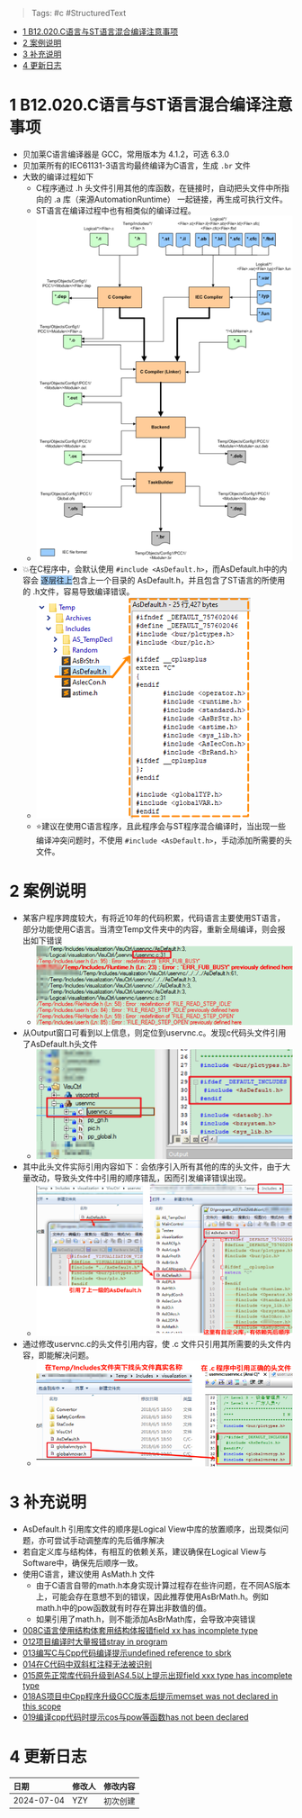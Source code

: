 > Tags: #c #StructuredText

- [1 B12.020.C语言与ST语言混合编译注意事项](#_1-b12020c%E8%AF%AD%E8%A8%80%E4%B8%8Est%E8%AF%AD%E8%A8%80%E6%B7%B7%E5%90%88%E7%BC%96%E8%AF%91%E6%B3%A8%E6%84%8F%E4%BA%8B%E9%A1%B9)
- [2 案例说明](#_2-%E6%A1%88%E4%BE%8B%E8%AF%B4%E6%98%8E)
- [3 补充说明](#_3-%E8%A1%A5%E5%85%85%E8%AF%B4%E6%98%8E)
- [4 更新日志](#_4-%E6%9B%B4%E6%96%B0%E6%97%A5%E5%BF%97)

# 1 B12.020.C语言与ST语言混合编译注意事项

- 贝加莱C语言编译器是 GCC，常用版本为 4.1.2，可选 6.3.0
- 贝加莱所有的IEC61131-3语言均最终编译为C语言，生成 `.br` 文件
- 大致的编译过程如下
    - C程序通过 .h 头文件引用其他的库函数，在链接时，自动把头文件中所指向的 .a 库（来源AutomationRuntime） 一起链接，再生成可执行文件。
    - ST语言在编译过程中也有相类似的编译过程。
    - ![](FILES/020C语言与ST语言混合编译注意事项/image-20240704172307322.png)
- 💥在C程序中，会默认使用 `#include <AsDefault.h>`，而AsDefault.h中的内容会 <span style="background:#A0CCF6"> 逐层往上</span>包含上一个目录的 AsDefault.h，并且包含了ST语言的所使用的 .h文件，容易导致编译错误。
    - ![](FILES/020C语言与ST语言混合编译注意事项/image-20240704172232907.png)
    - ⭐建议在使用C语言程序，且此程序会与ST程序混合编译时，当出现一些编译冲突问题时，不使用 `#include <AsDefault.h>`，手动添加所需要的头文件。

# 2 案例说明

- 某客户程序跨度较大，有将近10年的代码积累，代码语言主要使用ST语言，部分功能使用C语言。当清空Temp文件夹中的内容，重新全局编译，则会报出如下错误
    - ![](FILES/020C语言与ST语言混合编译注意事项/image-20240704173104262.png)
- 从Output窗口可看到以上信息，则定位到uservnc.c。发现c代码头文件引用了AsDefault.h头文件
    - ![](FILES/020C语言与ST语言混合编译注意事项/image-20240704173158492.png)
- 其中此头文件实际引用内容如下：会依序引入所有其他的库的头文件，由于大量改动，导致头文件中引用的顺序错乱，因而引发编译错误出现。
    - ![](FILES/020C语言与ST语言混合编译注意事项/image-20240704173548679.png)
- 通过修改uservnc.c的头文件引用内容，使 .c 文件只引用其所需要的头文件内容，即能解决问题。
    - ![](FILES/020C语言与ST语言混合编译注意事项/image-20240704173815811.png)

# 3 补充说明

- AsDefault.h 引用库文件的顺序是Logical View中库的放置顺序，出现类似问题，亦可尝试手动调整库的先后循序解决
- 若自定义库与结构体，有相互的依赖关系，建议确保在Logical View与Software中，确保先后顺序一致。
- 使用C语言，建议使用 AsMath.h 文件
    - 由于C语言自带的math.h本身实现计算过程存在些许问题，在不同AS版本上，可能会存在意想不到的错误，因此推荐使用AsBrMath.h。例如math.h中的pow函数就有时存在算出非数值的值。
    - 如果引用了math.h，则不能添加AsBrMath库，会导致冲突错误
- [008C语言使用结构体套用结构体报错field xx has incomplete type](008C语言使用结构体套用结构体报错field%20xx%20has%20incomplete%20type.md)
- [012项目编译时大量报错stray in program](012项目编译时大量报错stray%20in%20program.md)
- [013编写C与Cpp代码编译提示undefined reference to sbrk](013编写C与Cpp代码编译提示undefined%20reference%20to%20sbrk.md)
- [014在C代码中双斜杠注释无法被识别](014在C代码中双斜杠注释无法被识别.md)
- [015原先正常库代码升级到AS4.5以上提示出现field xxx type has incomplete type](015原先正常库代码升级到AS4.5以上提示出现field%20xxx%20type%20has%20incomplete%20type.md)
- [018AS项目中Cpp程序升级GCC版本后提示memset was not declared in this scope](018AS项目中Cpp程序升级GCC版本后提示memset%20was%20not%20declared%20in%20this%20scope.md)
- [019编译cpp代码时提示cos与pow等函数has not been declared](019编译cpp代码时提示cos与pow等函数has%20not%20been%20declared.md)

# 4 更新日志

| 日期                             | 修改人 | 修改内容 |
| :----------------------------- | :-- | :--- |
| 2024-07-04 | YZY | 初次创建 |
